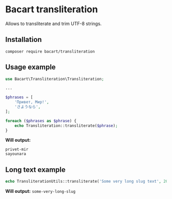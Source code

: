# Bacart transliteration
Allows to transliterate and trim UTF-8 strings. 

Installation
------------

`composer require bacart/transliteration`

Usage example
-------------
```php
use Bacart\Transliteration\Transliteration;

...

$phrases = [
    'Привет, Мир!',
    'さようなら',
];

foreach ($phrases as $phrase) {
    echo Transliteration::transliterate($phrase);
}
```

**Will output:**
```
privet-mir
sayounara
```

Long text example
-----------------
```php
echo TransliterationUtils::transliterate('Some very long slug text', 20);
```
**Will output:**
`some-very-long-slug`
